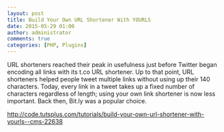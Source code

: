 ```yaml
---
layout: post
title: Build Your Own URL Shortener With YOURLS
date: 2015-05-29 01:00
author: administrator
comments: true
categories: [PHP, Plugins]
---
```

URL shorteners reached their peak in usefulness just before Twitter began encoding all links with its t.co URL shortener. Up to that point, URL shorteners helped people tweet multiple links without using up their 140 characters. Today, every link in a tweet takes up a fixed number of characters regardless of length; using your own link shortener is now less important. Back then, <span class="skimlinks-unlinked">Bit.ly</span> was a popular choice.

http://code.tutsplus.com/tutorials/build-your-own-url-shortener-with-yourls--cms-22638
